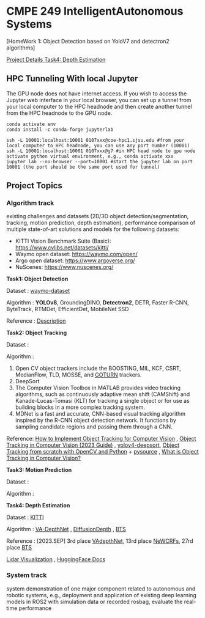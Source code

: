 # CMPE 249 IntelligentAutonomous Systems

[HomeWork 1: Object Detection based on YoloV7 and detectron2 algorithms] 

[Project Details Task4: Depth Estimation](https://github.com/YoonjungChoi/CMPE249_IntelligentAutonomousSystems_Study/tree/main/task4_depth_estimation)



## HPC Tunneling With local Jupyter 

The GPU node does not have internet access.
If you wish to access the Jupyter web interface in your local browser, you can set up a tunnel from your local computer to the HPC headnode
and then create another tunnel from the HPC headnode to the GPU node.

```
conda activate env
conda install -c conda-forge jupyterlab

ssh -L 10001:localhost:10001 0107xxx@coe-hpc1.sjsu.edu #from your local computer to HPC headnode, you can use any port number (10001)
ssh -L 10001:localhost:10001 0107xxx@g7 #in HPC head node to gpu node
activate python virtual environment, e.g., conda activate xxx
jupyter lab --no-browser --port=10001 #start the jupyter lab on port 10001 (the port should be the same port used for tunnel)

```

## Project Topics

### Algorithm track
existing challenges and datasets (2D/3D object detection/segmentation, tracking, motion prediction, depth estimation), performance comparison of multiple state-of-art solutions and models for the following datasets:

  * KITTI Vision Benchmark Suite (Basic): https://www.cvlibs.net/datasets/kitti/
  * Waymo open dataset: https://waymo.com/open/
  * Argo open dataset: https://www.argoverse.org/
  * NuScenes: https://www.nuscenes.org/

**Task1: Object Detection**

 Dataset : [waymo-dataset](https://www.tensorflow.org/datasets/catalog/waymo_open_dataset)

 Algorithm : **YOLOv8**, GroundingDINO, **Detectron2**, DETR, Faster R-CNN, ByteTrack, RTMDet, EfficientDet,  MobileNet SSD

 Reference : [Description](https://roboflow.com/models/object-detection)

**Task2: Object Tracking**

Dataset :

Algorithm : 

1. Open CV object trackers include the BOOSTING, MIL, KCF, CSRT, MedianFlow, TLD, MOSSE, and [GOTURN](http://davheld.github.io/GOTURN/GOTURN.pdf) trackers.
2. DeepSort
3. The Computer Vision Toolbox in MATLAB provides video tracking algorithms, such as continuously adaptive mean shift (CAMShift) and Kanade-Lucas-Tomasi (KLT) for tracking a single object or for use as building blocks in a more complex tracking system.
4. MDNet is a fast and accurate, CNN-based visual tracking algorithm inspired by the R-CNN object detection network. It functions by sampling candidate regions and passing them through a CNN.

Reference:  [How to Implement Object Tracking for Computer Vision](https://blog.roboflow.com/object-tracking-how-to/) , [Object Tracking in Computer Vision (2023 Guide)](https://viso.ai/deep-learning/object-tracking/) , [yolov4-deepsort](https://github.com/theAIGuysCode/yolov4-deepsort?ref=blog.roboflow.com), [Object Tracking from scratch with OpenCV and Python](https://youtu.be/GgGro5IV-cs?si=LTXbf9YPknU_r8Y3) + [pysource](https://pysource.com/2021/10/05/object-tracking-from-scratch-opencv-and-python/) , [What is Object Tracking in Computer Vision?](https://blog.roboflow.com/what-is-object-tracking-computer-vision/)


**Task3: Motion Prediction**

Dataset :

Algorithm : 

**Task4: Depth Estimation**

Dataset : [KITTI](https://www.cvlibs.net/datasets/kitti/eval_depth.php?benchmark=depth_prediction) 

Algorithm : [VA-DepthNet](https://github.com/cnexah/VA-DepthNet/tree/main) , [DiffusionDepth](https://github.com/duanyiqun/DiffusionDepth) , [BTS](https://github.com/cogaplex-bts/bts)

Reference : [2023.SEP] 3rd place [VAdepthNet](https://github.com/cnexah/VA-DepthNet), 13rd place [NeWCRFs](https://github.com/aliyun/NeWCRFs/tree/master), 27rd place [BTS](https://github.com/cleinc/bts)

[Lidar Visualization](https://github.com/enginBozkurt/Visualizing-lidar-data/blob/master/Kitti-Dataset.ipynb) , [HuggingFace Docs](https://huggingface.co/docs/datasets/main/en/depth_estimation)

### System track 

system demonstration of one major component related to autonomous and robotic systems, e.g., deployment and application of existing deep learning models in ROS2 with simulation data or recorded rosbag, evaluate the real-time performance











